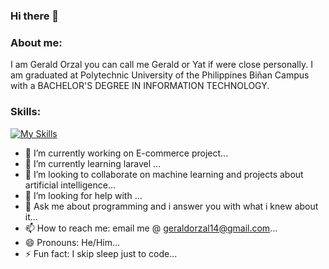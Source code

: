 ### Hi there 👋

<!--
**GeraldOrzal/GeraldOrzal** is a ✨ _special_ ✨ repository because its `README.md` (this file) appears on your GitHub profile.

Here are some ideas to get you started:






-->
### About me:
  I am Gerald Orzal you can call me Gerald or Yat if were close personally. I am graduated at Polytechnic University of the Philippines Biñan Campus with a BACHELOR'S
  DEGREE IN INFORMATION TECHNOLOGY.
### Skills:
[![My Skills](https://skillicons.dev/icons?i=js,html,css,bootstrap,laravel,cs,firebase,flutter,dart,php,react,redux,mysql,nextjs,postgresql,tailwind,unity,vscode)](https://skillicons.dev)

  
- 🔭 I’m currently working on E-commerce project...
- 🌱 I’m currently learning laravel ...
- 👯 I’m looking to collaborate on machine learning and projects about artificial intelligence...
- 🤔 I’m looking for help with ...
- 💬 Ask me about programming and i answer you with what i knew about it...
- 📫 How to reach me: email me @ geraldorzal14@gmail.com...
- 😄 Pronouns: He/Him...
- ⚡ Fun fact: I skip sleep just to code...
